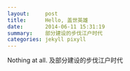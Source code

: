 ```yaml
---
layout:     post
title:      Hello, 盖世英雄
date:       2014-06-11 15:31:19
summary:    部分建设的步伐江户时代
categories: jekyll pixyll
---
```


Nothing at all.
及部分建设的步伐江户时代
